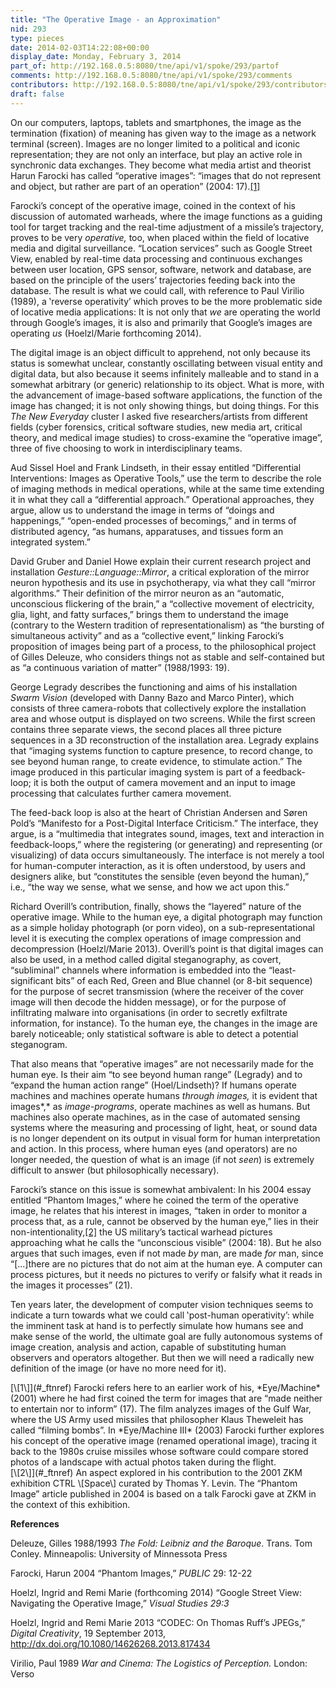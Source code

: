 ```yaml
---
title: "The Operative Image - an Approximation"
nid: 293
type: pieces
date: 2014-02-03T14:22:08+00:00
display_date: Monday, February 3, 2014
part_of: http://192.168.0.5:8080/tne/api/v1/spoke/293/partof
comments: http://192.168.0.5:8080/tne/api/v1/spoke/293/comments
contributors: http://192.168.0.5:8080/tne/api/v1/spoke/293/contributors
draft: false
---
```


On our computers, laptops, tablets and smartphones, the image as the termination (fixation) of meaning has given way to the image as a network terminal (screen). Images are no longer limited to a political and iconic representation; they are not only an interface, but play an active role in synchronic data exchanges. They become what media artist and theorist Harun Farocki has called “operative images”: “images that do not represent and object, but rather are part of an operation” (2004: 17).[\[1\]](#_ftn1)

Farocki’s concept of the operative image, coined in the context of his discussion of automated warheads, where the image functions as a guiding tool for target tracking and the real-time adjustment of a missile’s trajectory, proves to be very *operative,* too, when placed within the field of locative media and digital surveillance. “Location services” such as Google Street View, enabled by real-time data processing and continuous exchanges between user location, GPS sensor, software, network and database, are based on the principle of the users’ trajectories feeding back into the database. The result is what we could call, with reference to Paul Virilio (1989), a ‛reverse operativity’ which proves to be the more problematic side of locative media applications: It is not only that *we* are operating the world through Google’s images, it is also and primarily that Google’s images are operating *us* (Hoelzl/Marie forthcoming 2014).

The digital image is an object difficult to apprehend, not only because its status is somewhat unclear, constantly oscillating between visual entity and digital data, but also because it seems infinitely malleable and to stand in a somewhat arbitrary (or generic) relationship to its object. What is more, with the advancement of image-based software applications, the function of the image has changed; it is not only showing things, but doing things. For this *The New Everyday* cluster I asked five researchers/artists from different fields (cyber forensics, critical software studies, new media art, critical theory, and medical image studies) to cross-examine the “operative image”, three of five choosing to work in interdisciplinary teams.

Aud Sissel Hoel and Frank Lindseth, in their essay entitled “Differential Interventions: Images as Operative Tools,” use the term to describe the role of imaging methods in medical operations, while at the same time extending it in what they call a “differential approach.” Operational approaches, they argue, allow us to understand the image in terms of “doings and happenings,” “open-ended processes of becomings,” and in terms of distributed agency, “as humans, apparatuses, and tissues form an integrated system.”

David Gruber and Daniel Howe explain their current research project and installation *Gesture::Language::Mirror*, a critical exploration of the mirror neuron hypothesis and its use in psychotherapy, via what they call “mirror algorithms.” Their definition of the mirror neuron as an “automatic, unconscious flickering of the brain,” a “collective movement of electricity, glia, light, and fatty surfaces,” brings them to understand the image (contrary to the Western tradition of representationalism) as “the bursting of simultaneous activity” and as a “collective event,” linking Farocki’s proposition of images being part of a process, to the philosophical project of Gilles Deleuze, who considers things not as stable and self-contained but as “a continuous variation of matter” (1988/1993: 19).

George Legrady describes the functioning and aims of his installation *Swarm Vision* (developed with Danny Bazo and Marco Pinter), which consists of three camera-robots that collectively explore the installation area and whose output is displayed on two screens. While the first screen contains three separate views, the second places all three picture sequences in a 3D reconstruction of the installation area. Legrady explains that “imaging systems function to capture presence, to record change, to see beyond human range, to create evidence, to stimulate action.” The image produced in this particular imaging system is part of a feedback-loop; it is both the output of camera movement and an input to image processing that calculates further camera movement.

The feed-back loop is also at the heart of Christian Andersen and Søren Pold’s “Manifesto for a Post-Digital Interface Criticism.” The interface, they argue, is a “multimedia that integrates sound, images, text and interaction in feedback-loops,” where the registering (or generating) and representing (or visualizing) of data occurs simultaneously. The interface is not merely a tool for human-computer interaction, as it is often understood, by users and designers alike, but “constitutes the sensible (even beyond the human),” i.e., “the way we sense, what we sense, and how we act upon this.”

Richard Overill’s contribution, finally, shows the “layered” nature of the operative image. While to the human eye, a digital photograph may function as a simple holiday photograph (or porn video), on a sub-representational level it is executing the complex operations of image compression and decompression (Hoelzl/Marie 2013). Overill’s point is that digital images can also be used, in a method called digital steganography, as covert, “subliminal” channels where information is embedded into the “least-significant bits” of each Red, Green and Blue channel (or 8-bit sequence) for the purpose of secret transmission (where the receiver of the cover image will then decode the hidden message), or for the purpose of infiltrating malware into organisations (in order to secretly exfiltrate information, for instance). To the human eye, the changes in the image are barely noticeable; only statistical software is able to detect a potential steganogram.

That also means that “operative images” are not necessarily made for the human eye. Is their aim “to see beyond human range” (Legrady) and to “expand the human action range” (Hoel/Lindseth)? If humans operate machines and machines operate humans *through images,* it is evident that images*,* as *image-programs*, operate machines as well as humans. But machines also operate machines, as in the case of automated sensing systems where the measuring and processing of light, heat, or sound data is no longer dependent on its output in visual form for human interpretation and action. In this process, where human eyes (and operators) are no longer needed, the question of what is an image (if not *seen*) is extremely difficult to answer (but philosophically necessary).

Farocki’s stance on this issue is somewhat ambivalent: In his 2004 essay entitled “Phantom Images,” where he coined the term of the operative image, he relates that his interest in images, “taken in order to monitor a process that, as a rule, cannot be observed by the human eye,” lies in their non-intentionality,[\[2\]](#_ftn2) the US military’s tactical warhead pictures approaching what he calls the “unconscious visible” (2004: 18). But he also argues that such images, even if not made *by* man, are made *for* man, since “\[...\]there are no pictures that do not aim at the human eye. A computer can process pictures, but it needs no pictures to verify or falsify what it reads in the images it processes” (21).

Ten years later, the development of computer vision techniques seems to indicate a turn towards what we could call ‛post-human operativity’: while the imminent task at hand is to perfectly simulate how humans see and make sense of the world, the ultimate goal are fully autonomous systems of image creation, analysis and action, capable of substituting human observers and operators altogether. But then we will need a radically new definition of the image (or have no more need for it).

<div><div id="ftn">[\[1\]](#_ftnref) Farocki refers here to an earlier work of his, *Eye/Machine* (2001) where he had first coined the term for images that are “made neither to entertain nor to inform” (17). The film analyzes images of the Gulf War, where the US Army used missiles that philosopher Klaus Theweleit has called “filming bombs”. In *Eye/Machine III* (2003) Farocki further explores his concept of the operative image (renamed operational image), tracing it back to the 1980s cruise missiles whose software could compare stored photos of a landscape with actual photos taken during the flight.

</div><div id="ftn">[\[2\]](#_ftnref) An aspect explored in his contribution to the 2001 ZKM exhibition CTRL \[Space\] curated by Thomas Y. Levin. The “Phantom Image” article published in 2004 is based on a talk Farocki gave at ZKM in the context of this exhibition.

**References**

Deleuze, Gilles 1988/1993 *The Fold: Leibniz and the Baroque*. Trans. Tom Conley. Minneapolis: University of Minnessota Press

Farocki, Harun 2004 “Phantom Images,” *PUBLIC* 29: 12-22

Hoelzl, Ingrid and Remi Marie (forthcoming 2014) “Google Street View: Navigating the Operative Image,” *Visual Studies 29:3*

Hoelzl, Ingrid and Remi Marie 2013 “CODEC: On Thomas Ruff’s JPEGs,” *Digital Creativity*, 19 September 2013, <http://dx.doi.org/10.1080/14626268.2013.817434>

Virilio, Paul 1989 *War and Cinema: The Logistics of Perception.* London: Verso

</div></div>
